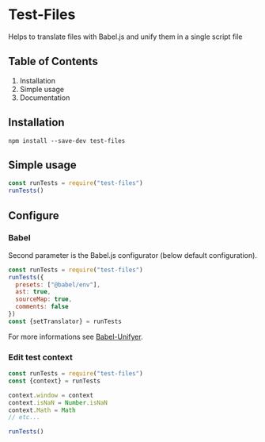 # Test-Files

Helps to translate files with Babel.js and unify them in a single script file

## Table of Contents

1. Installation
3. Simple usage
4. Documentation


## Installation

`npm install --save-dev test-files`


## Simple usage

```js
const runTests = require("test-files")
runTests()
```

## Configure

### Babel

Second parameter is the Babel.js configurator (below default configuration).

```js
const runTests = require("test-files")
runTests({
  presets: ["@babel/env"],
  ast: true,
  sourceMap: true,
  comments: false
})
const {setTranslator} = runTests
```

For more informations see [Babel-Unifyer](https://github.com/karkael64/babel-unifyer).

### Edit test context

```js
const runTests = require("test-files")
const {context} = runTests

context.window = context
context.isNaN = Number.isNaN
context.Math = Math
// etc...

runTests()
```

